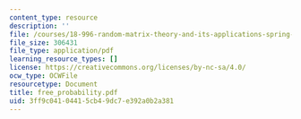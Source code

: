 ```yaml
---
content_type: resource
description: ''
file: /courses/18-996-random-matrix-theory-and-its-applications-spring-2004/3ff9c04104415cb49dc7e392a0b2a381_free_probability.pdf
file_size: 306431
file_type: application/pdf
learning_resource_types: []
license: https://creativecommons.org/licenses/by-nc-sa/4.0/
ocw_type: OCWFile
resourcetype: Document
title: free_probability.pdf
uid: 3ff9c041-0441-5cb4-9dc7-e392a0b2a381
---
```

